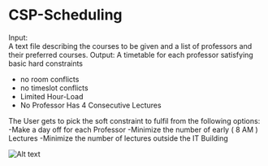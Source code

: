 # CSP-Scheduling
Input:  
A text file describing the courses to be given and a list of professors and their preferred courses.
Output:
A timetable for each professor satisfying basic hard constraints
- no room conflicts
- no timeslot conflicts
- Limited Hour-Load
- No Professor Has 4 Consecutive Lectures

The User gets to pick the soft constraint to fulfil from the following options:
-Make a day off for each Professor
-Minimize the number of early ( 8 AM ) Lectures
-Minimize the number of lectures outside the IT Building

![Alt text](https://github.com/ihababdelkareem/CSP-Scheduling/blob/master/output-sample.png)
